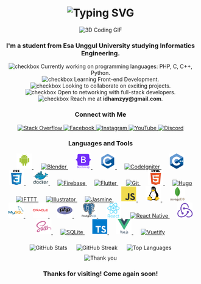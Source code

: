 <!-- Header Section with Advanced Typing Animation and 3D Coding GIF -->
<div align="center">
    <h1 class="animated-header">
        <img src="https://readme-typing-svg.herokuapp.com?font=Fira+Code&size=40&duration=4000&pause=1000&color=33FF33&center=true&vCenter=true&width=1000&lines=Hey...+With+me+Idham+💗+Candini;Welcome+to+my+GitHub+idhamzy22+Profile;Explore+my+projects" alt="Typing SVG"/>
    </h1>
    <img src="https://media.giphy.com/media/RbDKaczqWovIugyJmW/giphy.gif" width="600" alt="3D Coding GIF"/>
</div>

<!-- Introduction with Icons and Enhanced Layout -->
<div align="center">
    <h3>I'm a student from Esa Unggul University studying Informatics Engineering.</h3>
    <p>
        <img src="https://img.icons8.com/ios-filled/20/000000/checked-checkbox.png" alt="checkbox"/> Currently working on programming languages: PHP, C, C++, Python.<br> 
        <img src="https://img.icons8.com/ios-filled/20/000000/checked-checkbox.png" alt="checkbox"/> Learning Front-end Development.<br> 
        <img src="https://img.icons8.com/ios-filled/20/000000/checked-checkbox.png" alt="checkbox"/> Looking to collaborate on exciting projects.<br> 
        <img src="https://img.icons8.com/ios-filled/20/000000/checked-checkbox.png" alt="checkbox"/> Open to networking with full-stack developers.<br> 
        <img src="https://img.icons8.com/ios-filled/20/000000/checked-checkbox.png" alt="checkbox"/> Reach me at <strong>idhamzyy@gmail.com</strong>.
    </p>
</div>

<!-- Connect with Me Section with Enhanced Hover Effects -->
<h3 align="center">Connect with Me</h3>
<p align="center">
    <a href="https://stackoverflow.com/users/23995899" target="_blank" rel="noopener noreferrer">
        <img src="https://raw.githubusercontent.com/rahuldkjain/github-profile-readme-generator/master/src/images/icons/Social/stack-overflow.svg" alt="Stack Overflow" width="40" height="40" class="hover-icon"/>
    </a>
    <a href="https://fb.com/dam rins" target="_blank" rel="noopener noreferrer">
        <img src="https://raw.githubusercontent.com/rahuldkjain/github-profile-readme-generator/master/src/images/icons/Social/facebook.svg" alt="Facebook" width="40" height="40" class="hover-icon"/>
    </a>
    <a href="https://instagram.com/idhammzy_" target="_blank" rel="noopener noreferrer">
        <img src="https://raw.githubusercontent.com/rahuldkjain/github-profile-readme-generator/master/src/images/icons/Social/instagram.svg" alt="Instagram" width="40" height="40" class="hover-icon"/>
    </a>
    <a href="https://www.youtube.com/c/idhamzys" target="_blank" rel="noopener noreferrer">
        <img src="https://raw.githubusercontent.com/rahuldkjain/github-profile-readme-generator/master/src/images/icons/Social/youtube.svg" alt="YouTube" width="40" height="40" class="hover-icon"/>
    </a>
    <a href="https://discord.gg/https://discord.com/invite/AZPgeHFq" target="_blank" rel="noopener noreferrer">
        <img src="https://raw.githubusercontent.com/rahuldkjain/github-profile-readme-generator/master/src/images/icons/Social/discord.svg" alt="Discord" width="40" height="40" class="hover-icon"/>
    </a>
</p>

<!-- Languages and Tools with 3D Flip Animation -->
<h3 align="center">Languages and Tools</h3>
<p align="center" class="tools-container">
    <a href="https://developer.android.com" target="_blank" rel="noreferrer">
        <img src="https://raw.githubusercontent.com/devicons/devicon/master/icons/android/android-original-wordmark.svg" alt="Android" width="40" height="40" class="tool-icon"/> 
    </a> 
    <a href="https://www.blender.org/" target="_blank" rel="noreferrer">
        <img src="https://download.blender.org/branding/community/blender_community_badge_white.svg" alt="Blender" width="40" height="40" class="tool-icon"/> 
    </a> 
    <a href="https://getbootstrap.com" target="_blank" rel="noreferrer">
        <img src="https://raw.githubusercontent.com/devicons/devicon/master/icons/bootstrap/bootstrap-plain-wordmark.svg" alt="Bootstrap" width="40" height="40" class="tool-icon"/> 
    </a> 
    <a href="https://www.cprogramming.com/" target="_blank" rel="noreferrer">
        <img src="https://raw.githubusercontent.com/devicons/devicon/master/icons/c/c-original.svg" alt="C" width="40" height="40" class="tool-icon"/> 
    </a> 
    <a href="https://codeigniter.com" target="_blank" rel="noreferrer">
        <img src="https://cdn.worldvectorlogo.com/logos/codeigniter.svg" alt="CodeIgniter" width="40" height="40" class="tool-icon"/> 
    </a> 
    <a href="https://www.w3schools.com/cpp/" target="_blank" rel="noreferrer">
        <img src="https://raw.githubusercontent.com/devicons/devicon/master/icons/cplusplus/cplusplus-original.svg" alt="C++" width="40" height="40" class="tool-icon"/> 
    </a> 
    <a href="https://www.w3schools.com/css/" target="_blank" rel="noreferrer">
        <img src="https://raw.githubusercontent.com/devicons/devicon/master/icons/css3/css3-original-wordmark.svg" alt="CSS3" width="40" height="40" class="tool-icon"/> 
    </a> 
    <a href="https://www.docker.com/" target="_blank" rel="noreferrer">
        <img src="https://raw.githubusercontent.com/devicons/devicon/master/icons/docker/docker-original-wordmark.svg" alt="Docker" width="40" height="40" class="tool-icon"/> 
    </a> 
    <a href="https://firebase.google.com/" target="_blank" rel="noreferrer">
        <img src="https://www.vectorlogo.zone/logos/firebase/firebase-icon.svg" alt="Firebase" width="40" height="40" class="tool-icon"/> 
    </a> 
    <a href="https://flutter.dev" target="_blank" rel="noreferrer">
        <img src="https://www.vectorlogo.zone/logos/flutterio/flutterio-icon.svg" alt="Flutter" width="40" height="40" class="tool-icon"/> 
    </a> 
    <a href="https://git-scm.com/" target="_blank" rel="noreferrer">
        <img src="https://www.vectorlogo.zone/logos/git-scm/git-scm-icon.svg" alt="Git" width="40" height="40" class="tool-icon"/> 
    </a> 
    <a href="https://www.w3.org/html/" target="_blank" rel="noreferrer">
        <img src="https://raw.githubusercontent.com/devicons/devicon/master/icons/html5/html5-original-wordmark.svg" alt="HTML5" width="40" height="40" class="tool-icon"/> 
    </a> 
    <a href="https://gohugo.io/" target="_blank" rel="noreferrer">
        <img src="https://api.iconify.design/logos-hugo.svg" alt="Hugo" width="40" height="40" class="tool-icon"/> 
    </a> 
    <a href="https://ifttt.com/" target="_blank" rel="noreferrer">
        <img src="https://www.vectorlogo.zone/logos/ifttt/ifttt-ar21.svg" alt="IFTTT" width="40" height="40" class="tool-icon"/> 
    </a> 
    <a href="https://www.adobe.com/in/products/illustrator.html" target="_blank" rel="noreferrer">
        <img src="https://www.vectorlogo.zone/logos/adobe_illustrator/adobe_illustrator-icon.svg" alt="Illustrator" width="40" height="40" class="tool-icon"/> 
    </a> 
    <a href="https://jasmine.github.io/" target="_blank" rel="noreferrer">
        <img src="https://www.vectorlogo.zone/logos/jasmine/jasmine-icon.svg" alt="Jasmine" width="40" height="40" class="tool-icon"/> 
    </a> 
    <a href="https://developer.mozilla.org/en-US/docs/Web/JavaScript" target="_blank" rel="noreferrer">
        <img src="https://raw.githubusercontent.com/devicons/devicon/master/icons/javascript/javascript-original.svg" alt="JavaScript" width="40" height="40" class="tool-icon"/> 
    </a> 
    <a href="https://www.linux.org/" target="_blank" rel="noreferrer">
        <img src="https://raw.githubusercontent.com/devicons/devicon/master/icons/linux/linux-original.svg" alt="Linux" width="40" height="40" class="tool-icon"/> 
    </a> 
    <a href="https://www.mongodb.com/" target="_blank" rel="noreferrer">
        <img src="https://raw.githubusercontent.com/devicons/devicon/master/icons/mongodb/mongodb-original-wordmark.svg" alt="MongoDB" width="40" height="40" class="tool-icon"/> 
    </a> 
    <a href="https://www.mysql.com/" target="_blank" rel="noreferrer">
        <img src="https://raw.githubusercontent.com/devicons/devicon/master/icons/mysql/mysql-original-wordmark.svg" alt="MySQL" width="40" height="40" class="tool-icon"/> 
    </a> 
    <a href="https://www.oracle.com/" target="_blank" rel="noreferrer">
        <img src="https://raw.githubusercontent.com/devicons/devicon/master/icons/oracle/oracle-original.svg" alt="Oracle" width="40" height="40" class="tool-icon"/> 
    </a> 
    <a href="https://www.php.net" target="_blank" rel="noreferrer">
        <img src="https://raw.githubusercontent.com/devicons/devicon/master/icons/php/php-original.svg" alt="PHP" width="40" height="40" class="tool-icon"/> 
    </a> 
    <a href="https://www.postgresql.org" target="_blank" rel="noreferrer">
        <img src="https://raw.githubusercontent.com/devicons/devicon/master/icons/postgresql/postgresql-original-wordmark.svg" alt="PostgreSQL" width="40" height="40" class="tool-icon"/> 
    </a> 
    <a href="https://reactjs.org/" target="_blank" rel="noreferrer">
        <img src="https://raw.githubusercontent.com/devicons/devicon/master/icons/react/react-original-wordmark.svg" alt="React" width="40" height="40" class="tool-icon"/> 
    </a> 
    <a href="https://reactnative.dev/" target="_blank" rel="noreferrer">
        <img src="https://reactnative.dev/img/header_logo.svg" alt="React Native" width="40" height="40" class="tool-icon"/> 
    </a> 
    <a href="https://redux.js.org" target="_blank" rel="noreferrer">
        <img src="https://raw.githubusercontent.com/devicons/devicon/master/icons/redux/redux-original.svg" alt="Redux" width="40" height="40" class="tool-icon"/> 
    </a> 
    <a href="https://sass-lang.com" target="_blank" rel="noreferrer">
        <img src="https://raw.githubusercontent.com/devicons/devicon/master/icons/sass/sass-original.svg" alt="Sass" width="40" height="40" class="tool-icon"/> 
    </a> 
    <a href="https://www.sqlite.org/" target="_blank" rel="noreferrer">
        <img src="https://www.vectorlogo.zone/logos/sqlite/sqlite-icon.svg" alt="SQLite" width="40" height="40" class="tool-icon"/> 
    </a> 
    <a href="https://www.typescriptlang.org/" target="_blank" rel="noreferrer">
        <img src="https://raw.githubusercontent.com/devicons/devicon/master/icons/typescript/typescript-original.svg" alt="TypeScript" width="40" height="40" class="tool-icon"/> 
    </a> 
    <a href="https://vuejs.org/" target="_blank" rel="noreferrer">
        <img src="https://raw.githubusercontent.com/devicons/devicon/master/icons/vuejs/vuejs-original-wordmark.svg" alt="Vue.js" width="40" height="40" class="tool-icon"/> 
    </a> 
    <a href="https://vuetifyjs.com/en/" target="_blank" rel="noreferrer">
        <img src="https://bestofjs.org/logos/vuetify.svg" alt="Vuetify" width="40" height="40" class="tool-icon"/> 
    </a> 
</p>

<!-- GitHub Stats and Top Languages with Flip Animation -->
<div align="center">
    <img src="https://github-readme-stats.vercel.app/api?username=idhamzy22&show_icons=true&theme=radical" alt="GitHub Stats" width="48%" class="stats-card"/>
    <img src="https://github-readme-streak-stats.herokuapp.com/?user=idhamzy22&theme=radical" alt="GitHub Streak" width="48%" class="stats-card"/>
    <img src="https://github-readme-stats.vercel.app/api/top-langs?username=idhamzy22&show_icons=true&theme=radical&layout=compact" alt="Top Languages" width="48%" class="stats-card"/>
</div>

<!-- Footer with animations -->
<div align="center">
    <img src="https://user-images.githubusercontent.com/74038190/212750384-79a78f6b-1a10-48de-a4e5-7cfad3b2f6f4.gif" width="250" alt="Thank you"/>
    <h3>Thanks for visiting! Come again soon!</h3>
</div>

<!-- Styling for animations and effects -->
<style>
@keyframes fadeIn {
    from { opacity: 0; }
    to { opacity: 1; }
}

@keyframes bounce {
    0%, 20%, 50%, 80%, 100% { transform: translateY(0); }
    40% { transform: translateY(-30px); }
    60% { transform: translateY(-15px); }
}

@keyframes zoomIn {
    from { transform: scale(0); }
    to { transform: scale(1); }
}

@keyframes flip {
    from { transform: rotateY(0); }
    to { transform: rotateY(360deg); }
}

.animated-header {
    animation: fadeIn 2s ease-in-out, zoomIn 1s ease-out;
}

#typed {
    display: inline-block;
    animation: bounce 2s infinite;
}

.tools-container a {
    margin: 0 10px;
    animation: flip 2s infinite;
}

.hover-icon:hover {
    transform: scale(1.1);
    transition: transform 0.2s;
}

.stats-card {
    margin: 10px;
    animation: zoomIn 0.5s ease-out;
}
</style>
